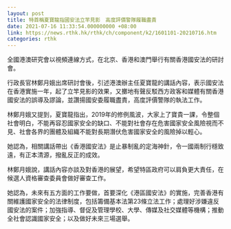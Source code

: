 ```yaml
---
layout: post
title: 特首稱夏寶龍指國安法立竿見影　高度評價警隊履職盡責
date: 2021-07-16 11:33:54.000000000 +08:00
link: https://news.rthk.hk/rthk/ch/component/k2/1601101-20210716.htm
categories: rthk
---
```


全國港澳研究會以視頻連線方式，在北京、香港和澳門舉行有關香港國安法的研討會。

行政長官林鄭月娥出席研討會後，引述港澳辦主任夏寶龍的講話內容，表示國安法在香港實施一年，起了立竿見影的效果，又擲地有聲反駁西方政客和媒體有關香港國安法的誤導及謬論，並讚揚國安委履職盡責，高度評價警隊的執法工作。

林鄭月娥又提到，夏寶龍指出，2019年的修例風波，大家上了寶貴一課，令整個社會明白，不能再容忍國家安全的缺口、不能對社會存在危害國家安全風險視而不見、社會各界的團體及組織不能對長期潛伏危害國家安全的風險掉以輕心。

她認為，相關講話帶出《香港國安法》是止暴制亂的定海神針，令一國兩制行穩致遠，有正本清源，撥亂反正的成效。 

林鄭月娥說，講話內容亦談及對香港的展望，希望特區政府可以肩負更大責任，在候選人資格審查委員會做好審查工作。

她認為，未來有五方面的工作要做，首要深化《港區國安法》的實施，完善香港有關維護國家安全的法律制度，包括籌備基本法第23條立法工作；處理好涉嫌違反國安法的案件；加強指導、督促及管理學校、大學、傳媒及社交媒體等機構；推動全社會認識國家安全；以及做好未來三場選舉。
